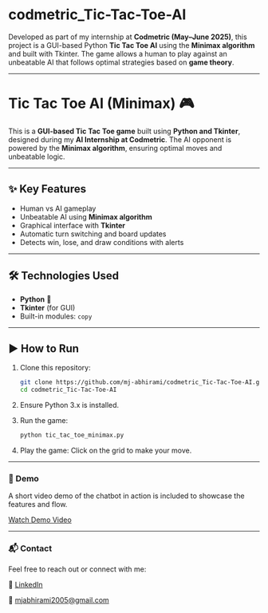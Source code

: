 # codmetric_Tic-Tac-Toe-AI

Developed as part of my internship at **Codmetric (May–June 2025)**, this project is a GUI-based Python **Tic Tac Toe AI** using the **Minimax algorithm** and built with Tkinter. The game allows a human to play against an unbeatable AI that follows optimal strategies based on **game theory**.

---

# Tic Tac Toe AI (Minimax) 🎮

This is a **GUI-based Tic Tac Toe game** built using **Python and Tkinter**, designed during my **AI Internship at Codmetric**. The AI opponent is powered by the **Minimax algorithm**, ensuring optimal moves and unbeatable logic.

---

## ✨ Key Features

- Human vs AI gameplay
- Unbeatable AI using **Minimax algorithm**
- Graphical interface with **Tkinter**
- Automatic turn switching and board updates
- Detects win, lose, and draw conditions with alerts

---

## 🛠️ Technologies Used

- **Python** 🐍
- **Tkinter** (for GUI)
- Built-in modules: `copy`

---

## ▶️ How to Run

1. Clone this repository:

   ```bash
   git clone https://github.com/mj-abhirami/codmetric_Tic-Tac-Toe-AI.git
   cd codmetric_Tic-Tac-Toe-AI
   
2. Ensure Python 3.x is installed.

3. Run the game:

   ```bash
   python tic_tac_toe_minimax.py

4. Play the game: Click on the grid to make your move.

---

### 🎥 Demo

A short video demo of the chatbot in action is included to showcase the features and flow.

[Watch Demo Video](https://youtu.be/QNJIl3TQi_I)

---

### 📬 Contact

Feel free to reach out or connect with me:

🔗 [LinkedIn](https://www.linkedin.com/in/abhirami-mj)

📧 mjabhirami2005@gmail.com

